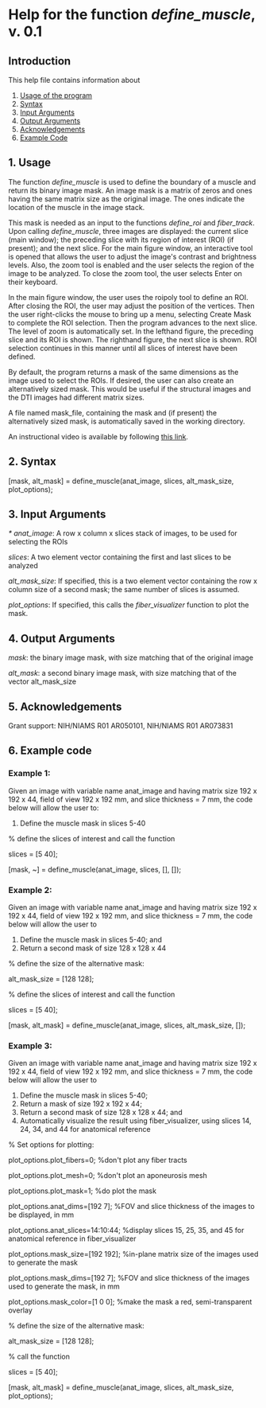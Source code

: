 # Help for the function <i>define_muscle</i>, v. 0.1

## Introduction

This help file contains information about
1) [Usage of the program](https://github.com/bdamon/MuscleDTI_Toolbox/blob/master/Help/Help%20for%20define_muscle.md#1-usage)
2) [Syntax](https://github.com/bdamon/MuscleDTI_Toolbox/blob/master/Help/Help%20for%20define_muscle.md#2-Syntax)
3) [Input Arguments](https://github.com/bdamon/MuscleDTI_Toolbox/blob/master/Help/Help%20for%20define_muscle.md#3-Input-Arguments)
4) [Output Arguments](https://github.com/bdamon/MuscleDTI_Toolbox/blob/master/Help/Help%20for%20define_muscle.md#4-Output-Arguments)
5) [Acknowledgements](https://github.com/bdamon/MuscleDTI_Toolbox/blob/master/Help/Help%20for%20define_muscle.md#5-Acknowledgements)
6) [Example Code](https://github.com/bdamon/MuscleDTI_Toolbox/blob/master/Help/Help%20for%20define_muscle.md#6-Example-Code)


## 1. Usage

The function <i>define_muscle</i> is used to define the boundary of a muscle and return its binary image mask. An image mask is a matrix of zeros and ones having the same matrix size as the original image. The ones indicate the location of the muscle in the image stack.

This mask is needed as an input to the functions <i>define_roi</i> and <i>fiber_track</i>. Upon calling <i>define_muscle</i>, three images are displayed: the current slice (main window); the preceding slice with its region of interest (ROI) (if present); and the next slice. For the main figure window, an interactive tool is opened that allows the user to adjust the image's contrast and brightness levels. Also, the zoom tool is enabled and the user selects the region of the image to be analyzed. To close the zoom tool, the user selects Enter on their keyboard.

In the main figure window, the user uses the roipoly tool to define an ROI. After closing the ROI, the user may adjust the position of the vertices. Then the user right-clicks the mouse to bring up a menu, selecting Create Mask to complete the ROI selection. Then the program advances to the next slice. The level of zoom is automatically set. In the lefthand figure, the preceding slice and its ROI is shown.  The righthand figure, the next slice is shown.  ROI selection continues in this manner until all slices of interest have been defined.

By default, the program returns a mask of the same dimensions as the image used to select the ROIs. If desired, the user can also create an alternatively sized mask.  This would be useful if the structural images and the DTI images had different matrix sizes.  
   
A file named mask_file, containing the mask and (if present) the alternatively sized mask, is automatically saved in the working directory.

An instructional video is available by following [this link](https://youtu.be/ENgt-kDvoeg).


## 2. Syntax

[mask, alt_mask] = define_muscle(anat_image, slices, alt_mask_size, plot_options);
 
## 3. Input Arguments

<i>* anat_image</i>: A row x column x slices stack of images, to be used for selecting the ROIs

<i>slices</i>: A two element vector containing the first and last slices to be analyzed

<i>alt_mask_size</i>: If specified, this is a two element vector containing the row x column size of a second mask; the same number of slices is assumed.

<i>plot_options</i>: If specified, this calls the <i>fiber_visualizer</i> function to plot the mask.


## 4. Output Arguments

<i>mask</i>: the binary image mask, with size matching that of the original image

<i>alt_mask</i>: a second binary image mask, with size matching that of the vector alt_mask_size
 
 
## 5. Acknowledgements

Grant support: NIH/NIAMS R01 AR050101, NIH/NIAMS R01 AR073831

 

## 6. Example code

### Example 1:

Given an image with variable name anat_image and having matrix size 192 x 192 x 44, field of view 192 x 192 mm, and slice thickness = 7 mm, the code below will allow the user to:
  1) Define the muscle mask in slices 5-40

% define the slices of interest and call the function

slices = [5 40];

[mask, ~] = define_muscle(anat_image, slices, [], []);



### Example 2:

Given an image with variable name anat_image and having matrix size 192 x 192 x 44, field of view 192 x 192 mm, and slice thickness = 7 mm, the code below will allow the user to 
  1) Define the muscle mask in slices 5-40; and
  2) Return a second mask of size 128 x 128 x 44

% define the size of the alternative mask:

alt_mask_size = [128 128];

% define the slices of interest and call the function

slices = [5 40];

[mask, alt_mask] = define_muscle(anat_image, slices, alt_mask_size, []);


### Example 3: 

Given an image with variable name anat_image and having matrix size 192 x 192 x 44, field of view 192 x 192 mm, and slice thickness = 7 mm, the code below will allow the user to 
  1) Define the muscle mask in slices 5-40;
  2) Return a mask of size 192 x 192 x 44; 
  3) Return a second mask of size 128 x 128 x 44; and
  3) Automatically visualize the result using fiber_visualizer, using slices 14, 24, 34, and 44 for anatomical reference

% Set options for plotting:

plot_options.plot_fibers=0;                  %don't plot any fiber tracts

plot_options.plot_mesh=0;                    %don't plot an aponeurosis mesh

plot_options.plot_mask=1;                    %do plot the mask

plot_options.anat_dims=[192 7];              %FOV and slice thickness of the images to be displayed, in mm

plot_options.anat_slices=14:10:44;           %display slices 15, 25, 35, and 45 for anatomical reference in fiber_visualizer

plot_options.mask_size=[192 192];            %in-plane matrix size of the images used to generate the mask

plot_options.mask_dims=[192 7];              %FOV and slice thickness of the images used to generate the mask, in mm

plot_options.mask_color=[1 0 0];             %make the mask a red, semi-transparent overlay


% define the size of the alternative mask:

alt_mask_size = [128 128];

% call the function

slices = [5 40];

[mask, alt_mask] = define_muscle(anat_image, slices, alt_mask_size, plot_options);
